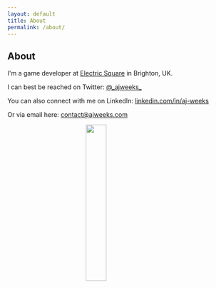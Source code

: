 ```yaml
---
layout: default
title: About
permalink: /about/
---
```


## About

I'm a game developer at <a class="underline" href="https://electricsquare.com/">Electric Square</a> in Brighton, UK.

I can best be reached on Twitter: <a class="underline" href="https://twitter.com/_ajweeks_"><i class="icon fa fa-twitter" aria-hidden="true" style="color: #222"></i> @\_ajweeks\_</a>

You can also connect with me on LinkedIn: <a class="underline" href="https://www.linkedin.com/in/aj-weeks/"><i class="icon fa fa-linkedin-square" aria-hidden="true" style="color: #222"></i> linkedin.com/in/aj-weeks</a>

Or via email here: <a class="underline" href="mailto:contact@ajweeks.com">contact@ajweeks.com</a>

<img src="../assets/img/portrait_1.jpg" style="width: 30%; margin-left: auto; margin-right: auto; display: block"/>
